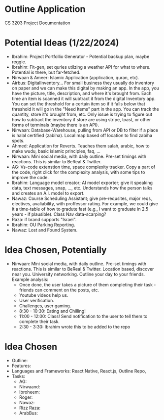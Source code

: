 # Outline Application
CS 3203 Project Documentation 

# Potential Ideas (1/22/2024)
- Ibrahim: Project Portfollio Generator - Potential backup plan, maybe reggie.
- Ibrahim: Fit-gen, set quries utilzing a weather API for what to where. Potential is there, but far-fetched.
- Nirwaan & Ameer: Islamic Application (application, quran, etc).
- Airbus: DigitalInventory... For small business they usually do inventory on paper and we can make this digital by making an app. In the app, you have the picture, title, description, and where it's brought from. Each time an item is scanned it will subtract it from the digital Inventory app. You can set the threshold for a certain item so if it falls below that threshold it will go in the "Need Items" part in the app. You can track the quantity, store it's brought from, etc. Only issue is trying to figure out how to subtract the inventory if store are using stripe, toast, or other forms of terminals (maybe there is an API). 
- Nirwaan: Database-Warehouse, pulling from API or DB to filter if a place is halal certified (zabiha). Local map based off location to find zabiha spots.
- Ahmed: Application for Reverts. Teaches them salah, arabic, how to make wudu, basic islamic principles, faq, ...
- Nirwaan: Mini social media, with daily outline. Pre-set timings with reactions. This is similar to BeReal & Twitter.
- AG: Vs-code extenstion time, space complexity tracker. Copy a part of the code, right click for the complexity analysis, with some tips to improve the code.
- Ibrahim: Language model creator; AI model exporter; give it speaking data, text messages, snap, ..., etc. Understands how the person talks and creates an A.I. model to export. 
- Nawaz: Course Scheduling Assistant; give pre-requsites, major reqs, electives, avaliability, with proffessor rating. For example, we could give it a time-table of how to gradute fast (e.g., I want to graduate in 2.5 years - if plausible). Class Nav data-scarping?
- Raza: if brand supports "Israel".
- Ibrahim: OU Parking Reporting.
- Nawaz: Lost and Found System.


# Idea Chosen, Potentially
- Nirwaan: Mini social media, with daily outline. Pre-set timings with reactions. This is similar to BeReal & Twitter. Location based, discover near you. University networking. Outline your day to your friends. Example analysis:
    -  Once done, the user takes a picture of them completing their task - friends can comment on the posts, etc.
    -  Youtube videos help us.
    -  User verification.
    -  Challenges, user gaming.
    -  8:30 - 10:30: Eating and Chilling!
    -  11:00 - 12:00: Class! Send notification to the user to tell them to complete their task.
    -  2:30 - 3:30: Ibrahim wrote this to be added to the repo



# Idea Chosen
- Outline:
- Features:
- Languages and Frameworks: React Native, React.js, Outline Repo, 
- Tasks:
    -  AG:
    -  Nirwaand:
    -  Ibroheem:
    -  Roger:
    -  Nawaz:
    -  Rizz Raza:
    -  ArabBus: 
 

